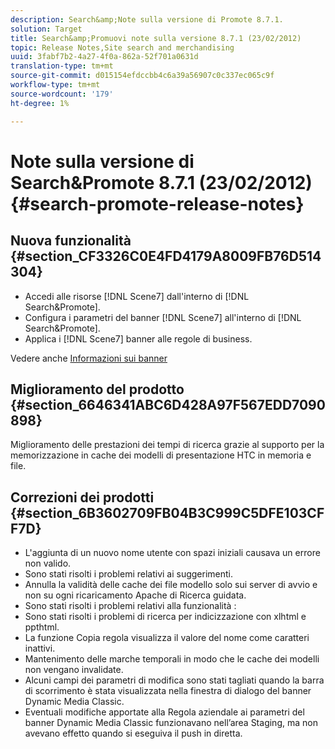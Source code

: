 ```yaml
---
description: Search&amp;Note sulla versione di Promote 8.7.1.
solution: Target
title: Search&amp;Promuovi note sulla versione 8.7.1 (23/02/2012)
topic: Release Notes,Site search and merchandising
uuid: 3fabf7b2-4a27-4f0a-862a-52f701a0631d
translation-type: tm+mt
source-git-commit: d015154efdccbb4c6a39a56907c0c337ec065c9f
workflow-type: tm+mt
source-wordcount: '179'
ht-degree: 1%

---
```



# Note sulla versione di Search&amp;Promote 8.7.1 (23/02/2012){#search-promote-release-notes}

## Nuova funzionalità {#section_CF3326C0E4FD4179A8009FB76D514304}

* Accedi alle risorse [!DNL Scene7] dall&#39;interno di [!DNL Search&Promote].
* Configura i parametri del banner [!DNL Scene7] all&#39;interno di [!DNL Search&Promote].
* Applica i [!DNL Scene7] banner alle regole di business.

Vedere anche [Informazioni sui banner](../c-about-design-menu/c-about-banners.md#concept_5BBE01FEC6134393B43CC917C8CC64DA)

## Miglioramento del prodotto {#section_6646341ABC6D428A97F567EDD7090898}

Miglioramento delle prestazioni dei tempi di ricerca grazie al supporto per la memorizzazione in cache dei modelli di presentazione HTC in memoria e file.

## Correzioni dei prodotti {#section_6B3602709FB04B3C999C5DFE103CFF7D}

* L&#39;aggiunta di un nuovo nome utente con spazi iniziali causava un errore non valido.
* Sono stati risolti i problemi relativi ai suggerimenti.
* Annulla la validità delle cache dei file modello solo sui server di avvio e non su ogni ricaricamento Apache di Ricerca guidata.
* Sono stati risolti i problemi relativi alla funzionalità :
* Sono stati risolti i problemi di ricerca per indicizzazione con xlhtml e ppthtml.
* La funzione Copia regola visualizza il valore del nome come caratteri inattivi.
* Mantenimento delle marche temporali in modo che le cache dei modelli non vengano invalidate.
* Alcuni campi dei parametri di modifica sono stati tagliati quando la barra di scorrimento è stata visualizzata nella finestra di dialogo del banner Dynamic Media Classic.
* Eventuali modifiche apportate alla Regola aziendale ai parametri del banner Dynamic Media Classic funzionavano nell’area Staging, ma non avevano effetto quando si eseguiva il push in diretta.

